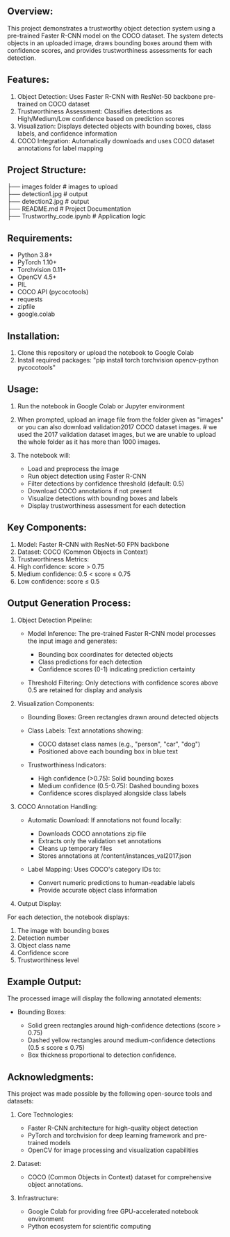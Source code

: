 
## Overview:

This project demonstrates a trustworthy object detection system using a pre-trained Faster R-CNN model on the COCO dataset. The system detects objects in an uploaded image, draws bounding boxes around them with confidence scores, and provides trustworthiness assessments for each detection.


## Features:

1. Object Detection: Uses Faster R-CNN with ResNet-50 backbone pre-trained on COCO dataset
2. Trustworthiness Assessment: Classifies detections as High/Medium/Low confidence based on prediction scores
3. Visualization: Displays detected objects with bounding boxes, class labels, and confidence information
4. COCO Integration: Automatically downloads and uses COCO dataset annotations for label mapping


## Project Structure:

├── images folder                # images to upload  
├── detection1.jpg               # output   
├── detection2.jpg               # output    
├── README.md                    # Project Documentation  
├── Trustworthy_code.ipynb       # Application logic    


## Requirements:

- Python 3.8+
- PyTorch 1.10+
- Torchvision 0.11+
- OpenCV 4.5+
- PIL
- COCO API (pycocotools)
- requests
- zipfile
- google.colab


## Installation:

1. Clone this repository or upload the notebook to Google Colab
2. Install required packages:
      "pip install torch torchvision opencv-python pycocotools"


## Usage:

1. Run the notebook in Google Colab or Jupyter environment
2. When prompted, upload an image file from the folder given as "images" or you can also download validation2017 COCO dataset images.     # we used the 2017 validation dataset images, but we are unable to upload the whole folder as it has more than 1000 images.
3. The notebook will:

    - Load and preprocess the image
    - Run object detection using Faster R-CNN
    - Filter detections by confidence threshold (default: 0.5)
    - Download COCO annotations if not present
    - Visualize detections with bounding boxes and labels
    - Display trustworthiness assessment for each detection


## Key Components:

1. Model: Faster R-CNN with ResNet-50 FPN backbone
2. Dataset: COCO (Common Objects in Context)
3. Trustworthiness Metrics:
4. High confidence: score > 0.75
5. Medium confidence: 0.5 < score ≤ 0.75
6. Low confidence: score ≤ 0.5


## Output Generation Process:

1. Object Detection Pipeline:
   
    - Model Inference: The pre-trained Faster R-CNN model processes the input image and generates:
        
        - Bounding box coordinates for detected objects
        - Class predictions for each detection
        - Confidence scores (0-1) indicating prediction certainty

    - Threshold Filtering: Only detections with confidence scores above 0.5 are retained for display and analysis

2. Visualization Components:

    - Bounding Boxes: Green rectangles drawn around detected objects

    - Class Labels: Text annotations showing:

        - COCO dataset class names (e.g., "person", "car", "dog")
        - Positioned above each bounding box in blue text

    - Trustworthiness Indicators:

        - High confidence (>0.75): Solid bounding boxes
        - Medium confidence (0.5-0.75): Dashed bounding boxes
        - Confidence scores displayed alongside class labels

3. COCO Annotation Handling:

    - Automatic Download: If annotations not found locally:

        - Downloads COCO annotations zip file
        - Extracts only the validation set annotations
        - Cleans up temporary files
        - Stores annotations at /content/instances_val2017.json

    - Label Mapping: Uses COCO's category IDs to:

        - Convert numeric predictions to human-readable labels
        - Provide accurate object class information

4. Output Display:

For each detection, the notebook displays:

1. The image with bounding boxes
2. Detection number
3. Object class name
4. Confidence score
5. Trustworthiness level


## Example Output:

The processed image will display the following annotated elements:

* Bounding Boxes:

    - Solid green rectangles around high-confidence detections (score > 0.75)
    - Dashed yellow rectangles around medium-confidence detections (0.5 ≤ score ≤ 0.75)
    - Box thickness proportional to detection confidence.
    

## Acknowledgments:

This project was made possible by the following open-source tools and datasets:

1. Core Technologies:

    - Faster R-CNN architecture for high-quality object detection
    - PyTorch and torchvision for deep learning framework and pre-trained models
    - OpenCV for image processing and visualization capabilities

2. Dataset:

    - COCO (Common Objects in Context) dataset for comprehensive object annotations.

3. Infrastructure:

    - Google Colab for providing free GPU-accelerated notebook environment
    - Python ecosystem for scientific computing


